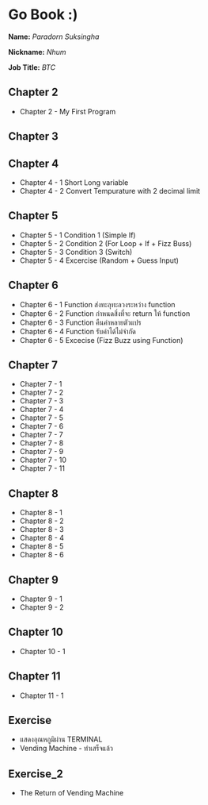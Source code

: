 # Go Book :)

**Name:** *Paradorn Suksingha*

**Nickname:** *Nhum*

**Job Title:** *BTC*

## Chapter 2

* Chapter 2 - My First Program

## Chapter 3

## Chapter 4
* Chapter 4 - 1 Short Long variable 
* Chapter 4 - 2 Convert Tempurature with 2 decimal limit

## Chapter 5
* Chapter 5 - 1 Condition 1 (Simple If)
* Chapter 5 - 2 Condition 2 (For Loop + If + Fizz Buss)
* Chapter 5 - 3 Condition 3 (Switch)
* Chapter 5 - 4 Excercise (Random + Guess Input)

## Chapter 6
* Chapter 6 - 1 Function ส่งทะลุทะลวงระหว่าง function
* Chapter 6 - 2 Function กำหนดสิ่งที่จะ return ให้ function
* Chapter 6 - 3 Function คืนค่าหลายตัวแปร
* Chapter 6 - 4 Function รับค่าได้ไม่จำกัด
* Chapter 6 - 5 Excecise (Fizz Buzz using Function)

## Chapter 7
* Chapter 7 - 1
* Chapter 7 - 2
* Chapter 7 - 3
* Chapter 7 - 4
* Chapter 7 - 5
* Chapter 7 - 6
* Chapter 7 - 7
* Chapter 7 - 8
* Chapter 7 - 9
* Chapter 7 - 10
* Chapter 7 - 11

## Chapter 8
* Chapter 8 - 1
* Chapter 8 - 2
* Chapter 8 - 3
* Chapter 8 - 4
* Chapter 8 - 5
* Chapter 8 - 6

## Chapter 9
* Chapter 9 - 1
* Chapter 9 - 2

## Chapter 10
* Chapter 10 - 1

## Chapter 11
* Chapter 11 - 1

## Exercise
* แสดงอุณหภูมิผ่าน TERMINAL
* Vending Machine - ทำเสร็จแล้ว

## Exercise_2
* The Return of Vending Machine


